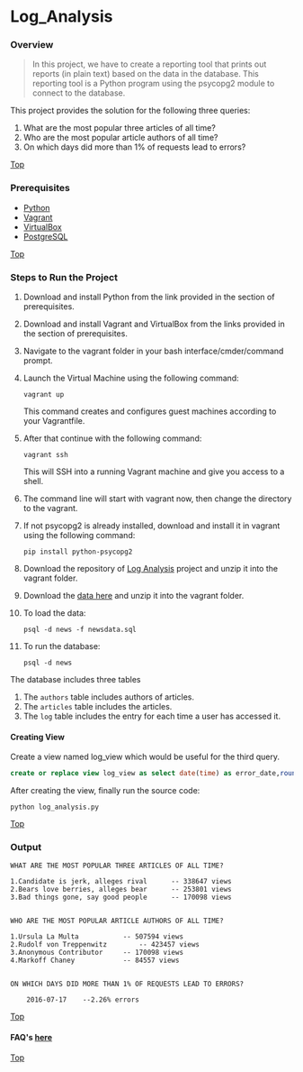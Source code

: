 # Log_Analysis

### Overview
>In this project, we have to create a reporting tool that prints out reports (in plain text) based on the data in the database. This reporting tool is a Python program using the psycopg2 module to connect to the database.

This project provides the solution for the following three queries:
1. What are the most popular three articles of all time?
2. Who are the most popular article authors of all time?
3. On which days did more than 1% of requests lead to errors?

[Top](#top)

### Prerequisites
* [Python](https://www.python.org/downloads/)
* [Vagrant](https://www.vagrantup.com/downloads.html)
* [VirtualBox](https://www.virtualbox.org/wiki/Downloads)
* [PostgreSQL](https://www.postgresql.org/docs/9.5/index.html)

[Top](#top)

### Steps to Run the Project 
1. Download and install Python from the link provided in the section of prerequisites.
2. Download and install Vagrant and VirtualBox from the links provided in the section of prerequisites.
3. Navigate to the vagrant folder in your bash interface/cmder/command prompt.
4. Launch the Virtual Machine using the following command:
	
	```
	vagrant up
	```
   This command creates and configures guest machines according to your Vagrantfile.
5. After that continue with the following command:
	
	```
	vagrant ssh
	```
   This will SSH into a running Vagrant machine and give you access to a shell.
6. The command line will start with vagrant now, then change the directory to the vagrant.
7. If not psycopg2 is already installed, download and install it in vagrant using the following command:
	
	```
	pip install python-psycopg2
	```
8. Download the repository of [Log Analysis](https://github.com/Deepak780/Log_Analysis.git) project and unzip it into the vagrant folder.
9. Download the [data here](https://d17h27t6h515a5.cloudfront.net/topher/2016/August/57b5f748_newsdata/newsdata.zip) and unzip it into the vagrant folder.
10. To load the data:
	
	```
	psql -d news -f newsdata.sql
	```
11. To run the database:
	
	```
	psql -d news
	```

The database includes three tables
1. The `authors` table includes authors of articles.
2. The `articles` table includes the articles.
3. The `log` table includes the entry for each time a user has accessed it.

#### Creating View
Create a view named log_view which would be useful for the third query.

```sql
create or replace view log_view as select date(time) as error_date,round(100.0*sum(case log.status when '404 NOT FOUND' then 1 else 0 end)/count(log.status), 2) as error from log group by error_date
 ```

 After creating the view, finally run the source code:
 
 ```
 python log_analysis.py
 ```

[Top](#top)

### Output

```
WHAT ARE THE MOST POPULAR THREE ARTICLES OF ALL TIME?             

1.Candidate is jerk, alleges rival      -- 338647 views            
2.Bears love berries, alleges bear      -- 253801 views            
3.Bad things gone, say good people      -- 170098 views            
                                                                  
                                                                  
WHO ARE THE MOST POPULAR ARTICLE AUTHORS OF ALL TIME?             

1.Ursula La Multa       	-- 507594 views                            
2.Rudolf von Treppenwitz        -- 423457 views                    
3.Anonymous Contributor 	-- 170098 views                            
4.Markoff Chaney        	-- 84557 views                             
                                                                  
                                                                  
ON WHICH DAYS DID MORE THAN 1% OF REQUESTS LEAD TO ERRORS?        

	2016-07-17    --2.26% errors

```

[Top](#top)

#### FAQ's [here](https://udacity.zendesk.com/hc/en-us)

[Top](#top)

